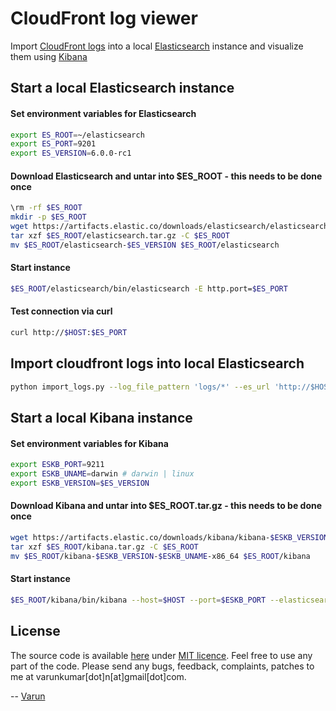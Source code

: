 # CloudFront log viewer

Import [CloudFront logs](http://docs.aws.amazon.com/AmazonCloudFront/latest/DeveloperGuide/AccessLogs.html#LogFileFormat) into a local [Elasticsearch](https://www.elastic.co/products/elasticsearch) instance and visualize them using [Kibana](https://www.elastic.co/products/kibana)

## Start a local Elasticsearch instance

#### Set environment variables for Elasticsearch
```bash
export ES_ROOT=~/elasticsearch
export ES_PORT=9201
export ES_VERSION=6.0.0-rc1
```

#### Download Elasticsearch and untar into $ES_ROOT - this needs to be done once
```bash
\rm -rf $ES_ROOT
mkdir -p $ES_ROOT
wget https://artifacts.elastic.co/downloads/elasticsearch/elasticsearch-$ES_VERSION.tar.gz -O $ES_ROOT/elasticsearch.tar.gz
tar xzf $ES_ROOT/elasticsearch.tar.gz -C $ES_ROOT
mv $ES_ROOT/elasticsearch-$ES_VERSION $ES_ROOT/elasticsearch
```

#### Start instance
```bash
$ES_ROOT/elasticsearch/bin/elasticsearch -E http.port=$ES_PORT
```

#### Test connection via curl
```bash
curl http://$HOST:$ES_PORT
```

## Import cloudfront logs into local Elasticsearch
```bash
python import_logs.py --log_file_pattern 'logs/*' --es_url 'http://$HOST:$ES_PORT' --index cloudfront --type prod --clean_index --verbosity INFO
```

## Start a local Kibana instance

#### Set environment variables for Kibana
```bash
export ESKB_PORT=9211
export ESKB_UNAME=darwin # darwin | linux
export ESKB_VERSION=$ES_VERSION
```

#### Download Kibana and untar into $ES_ROOT.tar.gz - this needs to be done once
```bash
wget https://artifacts.elastic.co/downloads/kibana/kibana-$ESKB_VERSION-$ESKB_UNAME-x86_64.tar.gz -O $ES_ROOT/kibana.tar.gz
tar xzf $ES_ROOT/kibana.tar.gz -C $ES_ROOT
mv $ES_ROOT/kibana-$ESKB_VERSION-$ESKB_UNAME-x86_64 $ES_ROOT/kibana
```

#### Start instance
```bash
$ES_ROOT/kibana/bin/kibana --host=$HOST --port=$ESKB_PORT --elasticsearch=http://$HOST:$ES_PORT
```

## License
The source code is available [here](https://github.com/varunkumar/google-input-tools) under [MIT licence](http://varunkumar.mit-license.org/). Feel free to use any part of the code. Please send any bugs, feedback, complaints, patches to me at varunkumar[dot]n[at]gmail[dot]com.

-- [Varun](http://www.varunkumar.me)